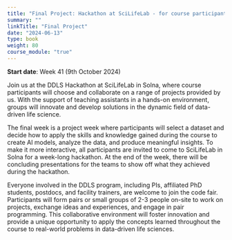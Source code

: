 ```yaml
---
title: "Final Project: Hackathon at SciLifeLab - for course participants and DDLS fellows"
summary: ""
linkTitle: "Final Project"
date: "2024-06-13"
type: book
weight: 80
course_module: "true"
---
```


**Start date**: Week 41 (9th October 2024)

Join us at the DDLS Hackathon at SciLifeLab in Solna, where course participants will choose and collaborate on a range of projects provided by us. With the support of teaching assistants in a hands-on environment, groups will innovate and develop solutions in the dynamic field of data-driven life science.

The final week is a project week where participants will select a dataset and decide how to apply the skills and knowledge gained during the course to create AI models, analyze the data, and produce meaningful insights. To make it more interactive, all participants are invited to come to SciLifeLab in Solna for a week-long hackathon. At the end of the week, there will be concluding presentations for the teams to show off what they achieved during the hackathon.

Everyone involved in the DDLS program, including PIs, affiliated PhD students, postdocs, and facility trainers, are welcome to join the code fair. Participants will form pairs or small groups of 2-3 people on-site to work on projects, exchange ideas and experiences, and engage in pair programming. This collaborative environment will foster innovation and provide a unique opportunity to apply the concepts learned throughout the course to real-world problems in data-driven life sciences.